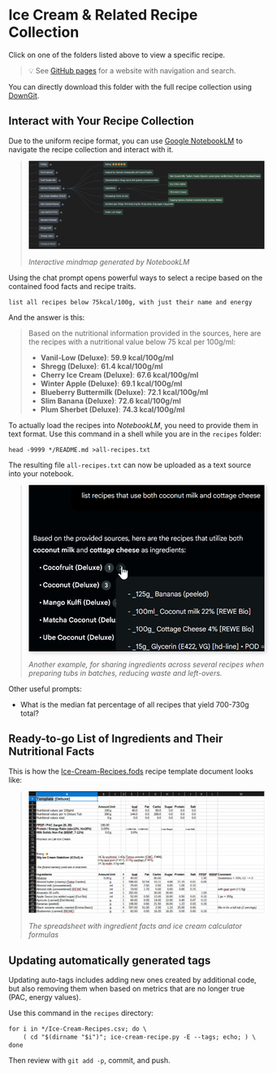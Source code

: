 # Ice Cream & Related Recipe Collection

Click on one of the folders listed above to view a specific recipe.

> 💡 See [GitHub pages](https://jhermann.github.io/ice-creamery/)
>  for a website with navigation and search.

You can directly download this folder with the full recipe collection using
[DownGit](https://downgit.github.io/#/home?url=https://github.com/jhermann/ice-creamery/tree/main/recipes).

## Interact with Your Recipe Collection

Due to the uniform recipe format, you can use
[Google NotebookLM](https://notebooklm.google/) to navigate the recipe collection and interact with it.

> <img width=640 alt="Mindmap from NotebookLM" src="https://raw.githubusercontent.com/jhermann/ice-creamery/refs/heads/main/assets/mindmap-NotebookLM.png" />
>
> *Interactive mindmap generated by NotebookLM*

Using the chat prompt opens powerful ways to select a recipe based on the contained food facts and recipe traits.

    list all recipes below 75kcal/100g, with just their name and energy

And the answer is this:

> Based on the nutritional information provided in the sources, here are the recipes with a nutritional value below 75 kcal per 100g/ml:
> 
> * **Vanil-Low (Deluxe)**: **59.9 kcal/100g/ml**
> * **Shregg (Deluxe)**: **61.4 kcal/100g/ml**
> * **Cherry Ice Cream (Deluxe)**: **67.6 kcal/100g/ml**
> * **Winter Apple (Deluxe)**: **69.1 kcal/100g/ml**
> * **Blueberry Buttermilk (Deluxe)**: **72.1 kcal/100g/ml**
> * **Slim Banana (Deluxe)**: **72.6 kcal/100g/ml**
> * **Plum Sherbet (Deluxe)**: **74.3 kcal/100g/ml**

To actually load the recipes into *NotebookLM*, you need to provide them in text format.
Use this command in a shell while you are in the `recipes` folder:

    head -9999 */README.md >all-recipes.txt

The resulting file `all-recipes.txt` can now be uploaded as a text source into your notebook.

> <img width=480 alt="spreadsheet-template" src="https://raw.githubusercontent.com/jhermann/ice-creamery/refs/heads/main/assets/prompt-ingredient-combo.png" style="filter: drop-shadow(3px 2px 4px #ccc);" />
> 
> *Another example, for sharing ingredients across several recipes when preparing tubs in batches, reducing waste and left-overs.*

Other useful prompts:

 * What is the median fat percentage of all recipes that yield 700-730g total?

## Ready-to-go List of Ingredients and Their Nutritional Facts

This is how the [Ice-Cream-Recipes.fods](https://github.com/jhermann/ice-creamery/blob/main/recipes/Ice-Cream-Recipes.fods)
recipe template document looks like:

> <img width=640 alt="spreadsheet-template" src="https://github.com/jhermann/ice-creamery/blob/main/assets/spreadsheet-template.png?raw=true" />
>
> *The spreadsheet with ingredient facts and ice cream calculator formulas*

## Updating automatically generated tags
Updating auto-tags includes adding new ones created by additional code,
but also removing them when based on metrics that are no longer true (PAC, energy values).

Use this command in the `recipes` directory:

    for i in */Ice-Cream-Recipes.csv; do \
        ( cd "$(dirname "$i")"; ice-cream-recipe.py -E --tags; echo; ) \
    done

Then review with `git add -p`, commit, and push.

<!--
Prompts:

List recipes from the source "all-recipes.txt" that in their README.md
do not contain the text '<img style="float: right; margin-left: 1.5em;" width=240 alt="logo"'.
But: egrep -L 'img.+style..float' recipes/*/README.md

-->
